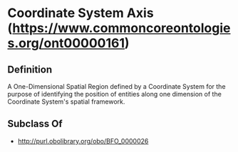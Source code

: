 # Coordinate System Axis (https://www.commoncoreontologies.org/ont00000161)

## Definition
A One-Dimensional Spatial Region defined by a Coordinate System for the purpose of identifying the position of entities along one dimension of the Coordinate System's spatial framework.

## Subclass Of
- http://purl.obolibrary.org/obo/BFO_0000026

